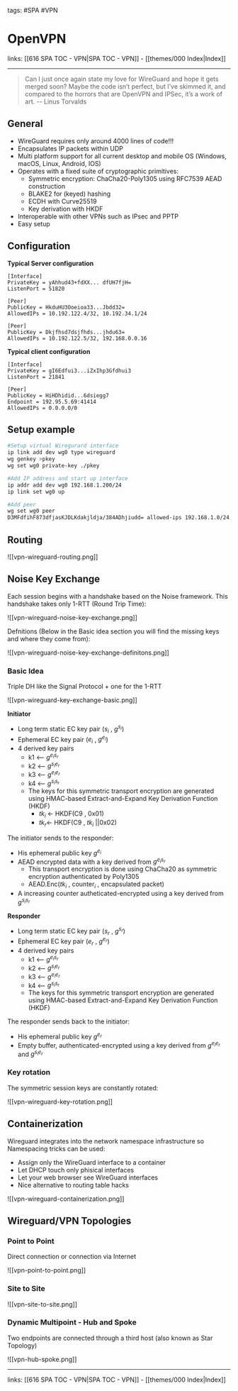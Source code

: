 tags: #SPA #VPN 
 
# OpenVPN

links: [[616 SPA TOC - VPN|SPA TOC - VPN]] - [[themes/000 Index|Index]]

---

>Can I just once again state my love for WireGuard and hope it gets merged soon? Maybe the code isn’t perfect, but I’ve skimmed it, and compared to the horrors that are OpenVPN and IPSec, it’s a work of art.
>-- Linus Torvalds

## General

- WireGuard requires only around 4000 lines of code!!!
- Encapsulates IP packets within UDP
- Multi platform support for all current desktop and mobile OS (Windows, macOS, Linux, Android, IOS)
- Operates with a fixed suite of cryptographic primitives:
	- Symmetric encryption: ChaCha20-Poly1305 using RFC7539 AEAD construction
	- BLAKE2 for (keyed) hashing
	- ECDH with Curve25519
	- Key derivation with HKDF
- Interoperable with other VPNs such as IPsec and PPTP
- Easy setup

## Configuration

**Typical Server configuration**

```
[Interface]
PrivateKey = yAhhud43+fdXX... dfUH7fjH=
ListenPort = 51820

[Peer]
PublicKey = HkduHU3Ooeioa33...Jbdd32=
AllowedIPs = 10.192.122.4/32, 10.192.34.1/24

[Peer]
PublicKey = Dkjfhsd7dsjfhds...jhdu63=
AllowedIPs = 10.192.122.5/32, 192.168.0.0.16
```

**Typical client configuration**

```
[Interface]
PrivateKey = gI6Edfui3...iZxIhp3Gfdhui3
ListenPort = 21841

[Peer]
PublicKey = HiHDhidid...6dsiegg7
Endpoint = 192.95.5.69:41414
AllowedIPs = 0.0.0.0/0
```

## Setup example

``` bash
#Setup virtual Wiregurard interface
ip link add dev wg0 type wireguard
wg genkey >pkey
wg set wg0 private-key ./pkey

#Add IP address and start up interface
ip addr add dev wg0 192.168.1.200/24
ip link set wg0 up

#Add peer
wg set wg0 peer
D3MFdfihF873dfjasKJDLKdakjldja/384ADhjiudd= allowed-ips 192.168.1.0/24 endpoint 192.168.68.185:55779
```

## Routing

![[vpn-wireguard-routing.png]]

## Noise Key Exchange

Each session begins with a handshake based on the Noise framework. This handshake takes only 1-RTT (Round Trip Time):

![[vpn-wireguard-noise-key-exchange.png]]

Defnitions (Below in the Basic idea section you will find the missing keys and where they come from):

![[vpn-wireguard-noise-key-exchange-definitons.png]]

### Basic Idea

Triple DH like the Signal Protocol + one for the 1-RTT

![[vpn-wireguard-key-exchange-basic.png]]

**Initiator**

- Long term static EC key pair ($s_i$ , $g^{s_i}$)
- Ephemeral EC key pair ($e_i$ , $g^{e_i}$)
- 4 derived key pairs
	- k1 <-- $g^{e_i s_r}$
	- k2 <-- $g^{s_i e_r}$
	- k3 <-- $g^{e_i e_r}$
	- k4 <-- $g^{s_i s_r}$
	- The keys for this symmetric transport encryption are generated using HMAC-based Extract-and-Expand Key Derivation Function (HKDF)
		- $tk_i$ ← HKDF(C9 , 0x01)
		- $tk_r$← HKDF(C9 , $tk_i$ ||0x02)

The initiator sends to the responder:

- His ephemeral public key $g^{e_i}$
- AEAD encrypted data with a key derived from $g^{e_i s_r}$
	- This transport encryption is done using ChaCha20 as symmetric encryption authenticated by Poly1305
	- AEAD.Enc($tk_i$ , counter$_i$ , encapsulated packet)
- A increasing counter autheticated-encrypted using a key derived from $g^{s_i s_r}$

**Responder**

- Long term static EC key pair ($s_r$ , $g^{s_r}$)
- Ephemeral EC key pair ($e_r$ , $g^{e_r}$)
- 4 derived key pairs
	- k1 <-- $g^{e_i s_r}$
	- k2 <-- $g^{s_i e_r}$
	- k3 <-- $g^{e_i e_r}$
	- k4 <-- $g^{s_i s_r}$
	- The keys for this symmetric transport encryption are generated using HMAC-based Extract-and-Expand Key Derivation Function (HKDF)

The responder sends back to the initiator:

- His ephemeral public key $g^{e_r}$
- Empty buffer, authenticated-encrypted using a key derived from $g^{e_i e_r}$ and $g^{s_i e_r}$

### Key rotation

The symmetric session keys are constantly rotated:

![[vpn-wireguard-key-rotation.png]]

## Containerization

Wireguard integrates into the network namespace infrastructure so Namespacing tricks can be used:

- Assign only the WireGuard interface to a container
- Let DHCP touch only phisical interfaces
- Let your web browser see WireGuard interfaces
- Nice alternative to routing table hacks

![[vpn-wireguard-containerization.png]]

## Wireguard/VPN Topologies

### Point to Point

Direct connection or connection via Internet

![[vpn-point-to-point.png]]

### Site to Site

![[vpn-site-to-site.png]]
### Dynamic Multipoint - Hub and Spoke

Two endpoints are connected through a third host (also known as Star Topology)

![[vpn-hub-spoke.png]]

---
links: [[616 SPA TOC - VPN|SPA TOC - VPN]] - [[themes/000 Index|Index]]
